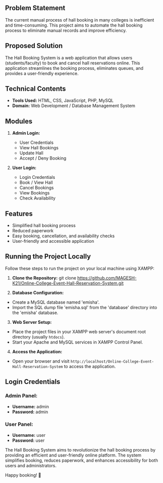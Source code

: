 ## Problem Statement

The current manual process of hall booking in many colleges is inefficient and time-consuming. This project aims to automate the hall booking process to eliminate manual records and improve efficiency.

## Proposed Solution

The Hall Booking System is a web application that allows users (students/faculty) to book and cancel hall reservations online. This application streamlines the booking process, eliminates queues, and provides a user-friendly experience.

## Technical Contents

- **Tools Used:** HTML, CSS, JavaScript, PHP, MySQL
- **Domain:** Web Development / Database Management System

## Modules

1. **Admin Login:**
   - User Credentials
   - View Hall Bookings
   - Update Hall
   - Accept / Deny Booking

2. **User Login:**
   - Login Credentials
   - Book / View Hall
   - Cancel Bookings
   - View Bookings
   - Check Availability

## Features

- Simplified hall booking process
- Reduced paperwork
- Easy booking, cancellation, and availability checks
- User-friendly and accessible application

## Running the Project Locally

Follow these steps to run the project on your local machine using XAMPP:

1. **Clone the Repository:**
git clone https://github.com/MAGESH-K21/Online-College-Event-Hall-Reservation-System.git

2. **Database Configuration:**
- Create a MySQL database named 'emisha'.
- Import the SQL dump file 'emisha.sql' from the 'database' directory into the 'emisha' database.

3. **Web Server Setup:**
- Place the project files in your XAMPP web server's document root directory (usually `htdocs`).
- Start your Apache and MySQL services in XAMPP Control Panel.

4. **Access the Application:**
- Open your browser and visit `http://localhost/Online-College-Event-Hall-Reservation-System` to access the application.

## Login Credentials

### Admin Panel:
- **Username:** admin
- **Password:** admin

### User Panel:
- **Username:** user
- **Password:** user

The Hall Booking System aims to revolutionize the hall booking process by providing an efficient and user-friendly online platform. The system simplifies booking, reduces paperwork, and enhances accessibility for both users and administrators.

Happy booking! 🎉
